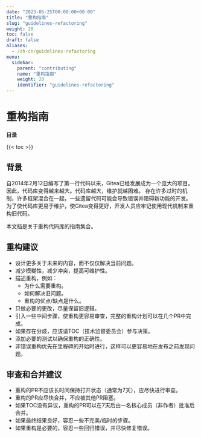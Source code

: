 ```yaml
---
date: "2023-05-25T00:00:00+00:00"
title: "重构指南"
slug: "guidelines-refactoring"
weight: 20
toc: false
draft: false
aliases:
  - /zh-cn/guidelines-refactoring
menu:
  sidebar:
    parent: "contributing"
    name: "重构指南"
    weight: 20
    identifier: "guidelines-refactoring"
---
```


# 重构指南

**目录**

{{< toc >}}

## 背景

自2014年2月12日编写了第一行代码以来，Gitea已经发展成为一个庞大的项目。
因此，代码库变得越来越大。代码库越大，维护就越困难。
存在许多过时的机制，许多框架混合在一起，一些遗留代码可能会导致错误并阻碍新功能的开发。
为了使代码库更易于维护，使Gitea变得更好，开发人员应牢记使用现代机制来重构旧代码。

本文档是关于重构代码库的指南集合。

## 重构建议

* 设计更多关于未来的内容，而不仅仅解决当前问题。
* 减少模糊性，减少冲突，提高可维护性。
* 描述重构，例如：
  * 为什么需要重构。
  * 如何解决旧问题。
  * 重构的优点/缺点是什么。
* 只做必要的更改，尽量保留旧逻辑。
* 引入一些中间步骤，使重构更容易审查，完整的重构计划可以在几个PR中完成。
* 如果存在分歧，应该请TOC（技术监督委员会）参与决策。
* 添加必要的测试以确保重构的正确性。
* 非错误重构优先在里程碑的开始时进行，这样可以更容易地在发布之前发现问题。

## 审查和合并建议

* 重构的PR不应该长时间保持打开状态（通常为7天），应尽快进行审查。
* 重构的PR应尽快合并，不应被其他PR阻塞。
* 如果TOC没有异议，重构的PR可以在7天后由一名核心成员（非作者）批准后合并。
* 如果最终结果良好，容忍一些不完美/临时的步骤。
* 如果重构是必要的，容忍一些回归错误，并尽快修复错误。
